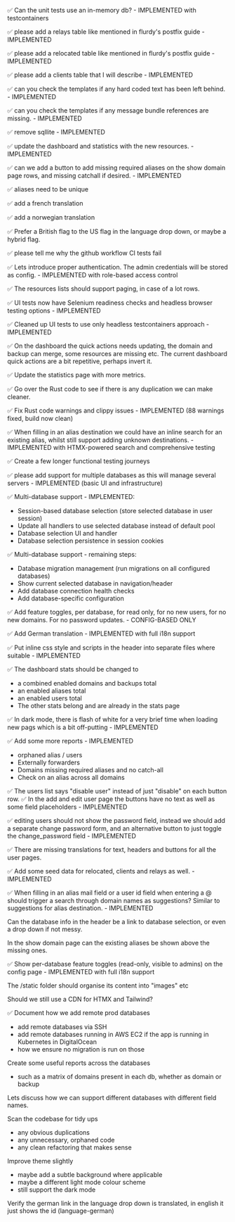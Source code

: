 ✅ Can the unit tests use an in-memory db? - IMPLEMENTED with testcontainers

✅ please add a relays table like mentioned in flurdy's postfix guide - IMPLEMENTED

✅ please add a relocated table like mentioned in flurdy's postfix guide - IMPLEMENTED

✅ please add a clients table that I will describe - IMPLEMENTED

✅ can you check the templates if any hard coded text has been left behind. - IMPLEMENTED

✅ can you check the templates if any message bundle references are missing. - IMPLEMENTED

✅ remove sqllite - IMPLEMENTED

✅ update the dashboard and statistics with the new resources. - IMPLEMENTED

✅ can we add a button to add missing required aliases on the show domain page rows, and missing catchall if desired. - IMPLEMENTED

✅ aliases need to be unique

✅ add a french translation

✅ add a norwegian translation

✅ Prefer a British flag to the US flag in the language drop down, or maybe a hybrid flag.

✅ please tell me why the github workflow CI tests fail

✅ Lets introduce proper authentication. The admin credentials will be stored as config. - IMPLEMENTED with role-based access control

✅ The resources lists should support paging, in case of a lot rows.

✅ UI tests now have Selenium readiness checks and headless browser testing options - IMPLEMENTED

✅ Cleaned up UI tests to use only headless testcontainers approach - IMPLEMENTED

✅  On the dashboard the quick actions needs updating, the domain and backup can merge, some resources are missing etc.
The current dashboard quick actions are a bit repetitive, perhaps invert it.

✅ Update the statistics page with more metrics.

✅ Go over the Rust code to see if there is any duplication we can make cleaner.

✅ Fix Rust code warnings and clippy issues - IMPLEMENTED (88 warnings fixed, build now clean)

✅ When filling in an alias destination we could have an inline search for an existing alias, whilst still support adding unknown destinations. - IMPLEMENTED with HTMX-powered search and comprehensive testing

✅ Create a few longer functional testing journeys

✅ please add support for multiple databases as this will manage several servers - IMPLEMENTED (basic UI and infrastructure)

✅ Multi-database support - IMPLEMENTED:
  - Session-based database selection (store selected database in user session)
  - Update all handlers to use selected database instead of default pool
  - Database selection UI and handler
  - Database selection persistence in session cookies

✅ Multi-database support - remaining steps:
  - Database migration management (run migrations on all configured databases)
  - Show current selected database in navigation/header
  - Add database connection health checks
  - Add database-specific configuration

✅ Add feature toggles, per database, for read only, for no new users, for no new domains. For no password updates. - CONFIG-BASED ONLY

✅ Add German translation - IMPLEMENTED with full i18n support

✅ Put inline css style and scripts in the header into separate files where suitable - IMPLEMENTED

✅ The dashboard stats should be changed to
  - a combined enabled domains and backups total
  - an enabled aliases total
  - an enabled users total
  - The other stats belong and are already in the stats page

✅ In dark mode, there is flash of white for a very brief time when loading new pags which is a bit off-putting - IMPLEMENTED

✅ Add some more reports - IMPLEMENTED
   - orphaned alias / users
   - Externally forwarders
   - Domains missing required aliases and no catch-all
   - Check on an alias across all domains

✅ The users list says "disable user" instead of just "disable" on each button row.
✅ In the add and edit user page the buttons have no text as well as some field placeholders - IMPLEMENTED

✅ editing users should not show the password field, instead we should add a separate change password form, and an alternative button to just toggle the change_password field - IMPLEMENTED

✅ There are missing translations for text, headers and buttons for all the user pages.

✅ Add some seed data for relocated, clients and relays as well. - IMPLEMENTED

✅ When filling in an alias mail field or a user id field when entering a @ should trigger a search through domain names as suggestions? Similar to suggestions for alias destination. - IMPLEMENTED

Can the database info in the header be a link to database selection, or even a drop down if not messy.

In the show domain page can the existing aliases be shown above the missing ones.

✅ Show per-database feature toggles (read-only, visible to admins) on the config page - IMPLEMENTED with full i18n support

The /static folder should organise its content into "images" etc

Should we still use a CDN for HTMX and Tailwind?

✅ Document how we add remote prod databases
  - add remote databases via SSH
  - add remote databases running in AWS EC2 if the app is running in Kubernetes in DigitalOcean
  - how we ensure no migration is run on those

Create some useful reports across the databases
  - such as a matrix of domains present in each db, whether as domain or backup

Lets discuss how we can support different databases with different field names.

Scan the codebase for tidy ups
  - any obvious duplications
  - any unnecessary, orphaned code
  - any clean refactoring that makes sense

Improve theme slightly
- maybe add a subtle background where applicable
- maybe a different light mode colour scheme
- still support the dark mode

Verify the german link in the language drop down is translated, in english it just shows the id (language-german)
